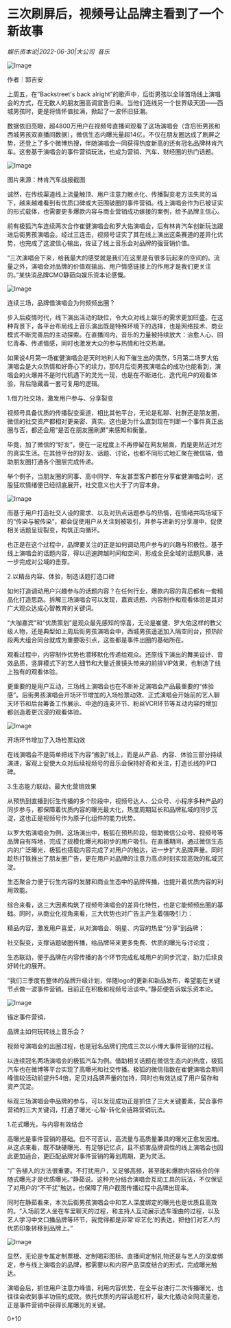 # 三次刷屏后，视频号让品牌主看到了一个新故事

*娱乐资本论|2022-06-30|大公司 
                                                音乐*

![Image](https://p3.toutiaoimg.com/img/tos-cn-i-qvj2lq49k0/89d78d17438d49198f0a38d550e4b180~tplv-tt-shrink:640:0.image)

作者｜郭吉安

上周五，在“Backstreet's back alright”的歌声中，后街男孩以全球首场线上演唱会的方式，在无数人的朋友圈高调宣告归来。当他们连线另一个世界级天团——西城男孩时，更是将情怀值拉满，掀起了一波怀旧狂潮。

数据依旧亮眼，超4800万用户在视频号直播间观看了这场演唱会（含后街男孩和西城男孩双直播间数据），微信生态内曝光量超14亿，不仅在朋友圈达成了刷屏之势，还登上了多个微博热搜，伴随演唱会一同获得热度新高的还有冠名品牌林肯汽车。这套基于演唱会的事件营销玩法，也成为营销、汽车、财经圈的热门话题。

![Image](https://p9.toutiaoimg.com/img/tos-cn-i-qvj2lq49k0/d21a08ecb9df49a9ba8deade9e2f3ab3~tplv-tt-shrink:640:0.image)

图片来源：林肯汽车战报截图

诚然，在传统渠道线上流量触顶、用户注意力散点化、传播裂变老方法失灵的当下，越来越难看到有优质口碑或大范围破圈的事件营销。线上演唱会作为已被证实的形式载体，也需要更多爆款内容与商业营销成功嫁接的案例，给予品牌主信心。

前有极狐汽车连续两次合作崔健演唱会和罗大佑演唱会，后有林肯汽车创新玩法跟进后街男孩演唱会。经过三连击，视频号证实了其在线上演出这条赛道的差异化优势，也完成了这波信心输出，佐证了线上音乐会对品牌的强营销价值。

“三次演唱会下来，给我最大的感受就是我们在这里是有很多玩起来的空间的。流量之外，演唱会对品牌的价值观输出、用户情感链接上的作用才是我们更关注的。”某快消品牌CMO静茹向娱乐资本论感慨。

![Image](https://p26.toutiaoimg.com/img/tos-cn-i-qvj2lq49k0/c59f84bb1ece4dfaaef0aec6c92442c8~tplv-tt-shrink:640:0.image)

连续三场，品牌借演唱会为何频频出圈？

步入后疫情时代，线下演出活动的缺位，令大众对线上娱乐的需求更加旺盛。在这种背景下，各平台布局线上音乐演出既是特殊环境下的选择，也是网络技术、商业模式不断完善后的主动探索。在直播间内，音乐的力量被持续放大：治愈人心、回忆青春、传递情感，同时也激发大众的参与热情和社交热潮。

如果说4月第一场崔健演唱会是天时地利人和下催生出的偶然，5月第二场罗大佑演唱会是大众热情和好奇心下的续力，那6月后街男孩演唱会的成功也能看到，演唱会的火爆并不是时代机遇下的灵光一现，也是在不断进化、迭代用户的观看体验，背后隐藏着一套可复用的逻辑。

1.借力社交场，激发用户参与、分享裂变

视频号具备优质的传播裂变渠道，相比其他平台，无论是私聊、社群还是朋友圈，微信的社交资产都相对更亲密、真实。这也是为什么直到现在判断一个事件真正出圈与否，都还会用“是否在朋友圈刷屏”来感知和衡量。

毕竟，加了微信的“好友”，便在一定程度上不再停留在网友层面，而是更贴近对方的真实生活。在其他平台的好友、话题、讨论，也都不同形式地汇聚在微信端，借助朋友圈打通各个圈层完成传递。

举个例子，当朋友圈的同事、高中同学、车友甚至客户都在分享崔健演唱会时，这股狂欢情绪便已经彻底展开，社交意义也大于了内容本身。

![Image](https://p6.toutiaoimg.com/img/tos-cn-i-qvj2lq49k0/8ac56e34e370401dae58ed768e158f23~tplv-tt-shrink:640:0.image)

而基于用户打造社交人设的需求、以及对热点话题参与的热情，在情绪共鸣场域下的“传染与被传染”，都会促使用户从关注到被吸引，并参与进新的分享潮中，促使相关话题呈现裂变，构筑正向循环。

也正是在这个过程中，品牌要关注的正是如何调动用户参与的兴趣与积极性。基于线上演唱会的话题内容，得以迅速跨越时间和空间，形成全民全域的话题风暴，进一步完成对公域的击穿。

2.以精品内容、体验，制造话题打造口碑

如何打造调动用户兴趣参与的话题内容？在任何行业，爆款内容的背后都有一套精品化打造思路。拆解三场演唱会可以发现，嘉宾话题、内容制作和观看体验是其对广大观众达成心智教育的关键词。

“大咖嘉宾”和“优质策划”是观众最先感知的惊喜，无论是崔健、罗大佑这样的教父级人物，还是典型如上周后街男孩演唱会中，西城男孩遥遥加入隔空同台，预热阶段两大组合同台就成为重要吸引点，这些都是事件出圈的基础所在。

观看过程中，内容制作优势也潜移默化传递给观众。还原线下演出的舞美设计、音效品质，竖屏模式下的艺人细节和大量近景镜头带来的前排VIP效果，也制造了线上独有的观看体验。

更重要的是用户互动，三场线上演唱会也在不断补足演唱会产品最重要的“体验感”。后街男孩演唱会开场环节增加的入场检票动效、正式演唱会开始前的艺人聊天环节和后台筹备工作展示、中途的连麦环节、粉丝VCR环节等互动内容的增加都创造着更沉浸的观看体验。

![Image](https://p3.toutiaoimg.com/img/tos-cn-i-qvj2lq49k0/46e8bcc590204f6f90daaed7067752ae~tplv-tt-shrink:640:0.image)

开场环节增加了入场检票动效

在线演唱会不是简单把线下内容“搬到”线上，而是从产品、内容、体验三部分持续演进，客观上促使大众对后续视频号的音乐会保持好奇和关注，打造长线的IP口碑。

3.生态能力联动，最大化营销效果

从预热到直播到衍生传播的多个阶段中，视频号达人、公众号、小程序多种产品的同步参与，都保障着优质内容的曝光最大化，热度周期延长和品牌私域的同步沉淀，这也正是视频号作为原子化组件的能力优势。

以罗大佑演唱会为例，这场演出中，极狐在预热阶段，借助微信公众号、视频号等品牌自有阵地，完成了规模化曝光和初步的用户吸引。在直播期间，通过微信生态内的广泛曝光，极狐也搭载内容完成了对用户的触达，进一步扩大品牌声量。同时趁热打铁推出了朋友圈广告，更在用户对品牌的注意力高点时刻实现高效的私域沉淀。

生态聚合力便于衍生内容的发酵和商业生态中的品牌传播，也提升着优质内容的利用效能。

综合来看，这三大因素构筑了视频号演唱会的差异化特性，也是它能频频出圈的基础。同时，从商业化视角来看，三大优势也对广告主产生着强吸引力：

精品内容，激发用户喜爱，从对演唱会、明星、内容的热爱“分享”到品牌；

社交裂变，支撑话题破圈传播，给品牌带来更多免费、优质的曝光与讨论度；

生态联动，便于品牌在内容传播的各个环节完成私域用户的同步沉淀，助力后续良好转化的展开。

“我们三季度有整体的品牌升级计划，伴随logo的更新和新品发布，希望能在关键节点做一波事件营销。目前正在积极和视频号洽谈中。”静茹便告诉娱乐资本论。

![Image](https://p6.toutiaoimg.com/img/tos-cn-i-qvj2lq49k0/be16608cff5b46cc838808362c025d8d~tplv-tt-shrink:640:0.image)

锚定事件营销，

品牌主如何玩转线上音乐会？

视频号演唱会的出圈过程，也是冠名品牌们完成三次以小博大事件营销的过程。

以连续冠名两场演唱会的极狐汽车为例。借助相关话题在微信生态内的热度，极狐汽车也在微博等平台实现了高曝光和社交传播。极狐的微信指数在崔健演唱会期间峰值较活动前提升54倍，足见对品牌声量的加持，同时也有效达成了用户留存和资产沉淀。

纵观三场演唱会中品牌的参与，可以发现成功正是抓住了三大关键要素，契合事件营销的三大关键词，打通了曝光-心智-转化全链路营销玩法。

1.花式曝光，与内容有效结合

高曝光是事件营销的基础。但不可否认，高流量与高质量兼具的曝光正愈发困难。从这点来看，既不缺硬曝光、有足够记忆点，且不损害品牌调性的线上演唱会也因此更加适合，更匹配品牌对事件营销的筹划周期，更为灵活。

“广告植入的方法很重要。不打扰用户，又足够高频，甚至能和爆款内容结合的伴随式曝光才是优质曝光。”静茹说。这种充分结合演唱会互动工具的玩法，不仅保证了对用户的“不干扰”触达，也保障了用户截图传播过程中品牌出现率。

同时在静茹看来，本次后街男孩演唱会中和艺人深度绑定的曝光也是优质且高效的。“入场前艺人坐在车里聊天的过程，和主持人互动展示选车理由的过程，以及艺人学习中文口播品牌等环节，我觉得都是非常‘综艺化’的表达，把他们对艺人的优质印象转移到品牌上。”

![Image](https://p3.toutiaoimg.com/img/tos-cn-i-qvj2lq49k0/f210a706f4524d33a9e78de867162e7b~tplv-tt-shrink:640:0.image)

显然，无论是专属定制票根、定制喝彩图标、直播间定制礼物还是与艺人的深度绑定，参与线上演唱会的品牌，都需要以和内容产品深度结合的形式，完成曝光触达。

演唱会后，抓住用户注意力峰值，利用内容优势，在全平台进行二次传播曝光，也往往会收到事半功倍的成效。依托优质的内容话题杠杆，最大化撬动全网流量池，正是事件营销中获得长尾曝光的关键。

0+10


